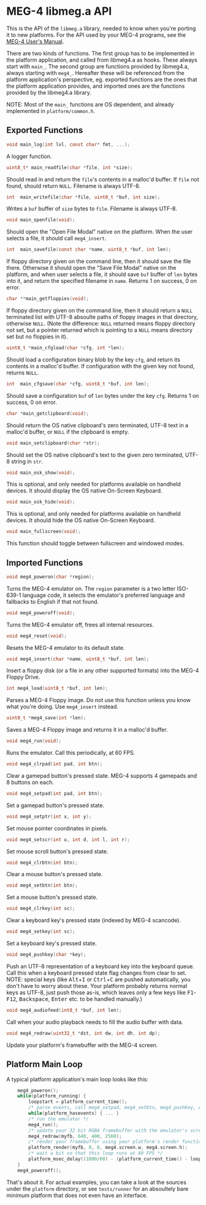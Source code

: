 MEG-4 libmeg.a API
==================

This is the API of the `libmeg.a` library, needed to know when you're porting it to new platforms. For the API used by your
MEG-4 programs, see the [MEG-4 User's Manual](https://bztsrc.gitlab.io/meg4/manual_en.html).

There are two kinds of functions. The first group has to be implemented in the platform application, and called from libmeg4.a
as hooks. These always start with `main_`. The second group are functions provided by libmeg4.a, always starting with `meg4_`.
Hereafter these will be referenced from the platform application's perspective, eg. exported functions are the ones that the
platform application provides, and imported ones are the functions provided by the libmeg4.a library.

NOTE: Most of the `main_` functions are OS dependent, and already implemented in `platform/common.h`.

Exported Functions
------------------

```c
void main_log(int lvl, const char* fmt, ...);
```

A logger function.

```c
uint8_t* main_readfile(char *file, int *size);
```

Should read in and return the `file`'s contents in a malloc'd buffer. If `file` not found, should return `NULL`. Filename is
always UTF-8.

```c
int  main_writefile(char *file, uint8_t *buf, int size);
```

Writes a `buf` buffer of `size` bytes to `file`. Filename is always UTF-8.

```c
void main_openfile(void);
```

Should open the "Open File Modal" native on the platform. When the user selects a file, it should call `meg4_insert`.

```c
int  main_savefile(const char *name, uint8_t *buf, int len);
```

If floppy directory given on the command line, then it should save the file there. Otherwise it should open the "Save File Modal"
native on the platform, and when user selects a file, it should save `buf` buffer of `len` bytes into it, and return the specified
filename in `name`. Returns 1 on success, 0 on error.

```c
char **main_getfloppies(void);
```

If floppy directory given on the command line, then it should return a `NULL` terminated list with UTF-8 absoulte paths of floppy
images in that directory, otherwise `NULL`. (Note the difference: `NULL` returned means floppy directory not set, but a pointer
returned which is pointing to a `NULL` means directory set but no floppies in it).

```c
uint8_t *main_cfgload(char *cfg, int *len);
```

Should load a configuration binary blob by the key `cfg`, and return its contents in a malloc'd buffer. If configuration with
the given key not found, returns `NULL`.

```c
int  main_cfgsave(char *cfg, uint8_t *buf, int len);
```

Should save a configuration `buf` of `len` bytes under the key `cfg`. Returns 1 on success, 0 on error.

```c
char *main_getclipboard(void);
```

Should return the OS native clipboard's zero terminated, UTF-8 text in a malloc'd buffer, or `NULL` if the clipboard is empty.

```c
void main_setclipboard(char *str);
```

Should set the OS native clipboard's text to the given zero terminated, UTF-8 string in `str`.

```c
void main_osk_show(void);
```

This is optional, and only needed for platforms available on handheld devices. It should display the OS native On-Screen Keyboard.

```c
void main_osk_hide(void);
```

This is optional, and only needed for platforms available on handheld devices. It should hide the OS native On-Screen Keyboard.

```c
void main_fullscreen(void);
```

This function should toggle between fullscreen and windowed modes.

Imported Functions
------------------

```c
void meg4_poweron(char *region);
```

Turns the MEG-4 emulator on. The `region` parameter is a two letter ISO-639-1 language code, it selects the emulator's preferred
language and fallbacks to English if that not found.

```c
void meg4_poweroff(void);
```

Turns the MEG-4 emulator off, frees all internal resources.

```c
void meg4_reset(void);
```

Resets the MEG-4 emulator to its default state.

```c
void meg4_insert(char *name, uint8_t *buf, int len);
```

Insert a floppy disk (or a file in any other supported formats) into the MEG-4 Floppy Drive.

```c
int meg4_load(uint8_t *buf, int len);
```

Parses a MEG-4 Floppy image. Do not use this function unless you know what you're doing. Use `meg4_insert` instead.

```c
uint8_t *meg4_save(int *len);
```

Saves a MEG-4 Floppy image and returns it in a malloc'd buffer.

```c
void meg4_run(void);
```

Runs the emulator. Call this periodically, at 60 FPS.

```c
void meg4_clrpad(int pad, int btn);
```

Clear a gamepad button's pressed state. MEG-4 supports 4 gamepads and 8 buttons on each.

```c
void meg4_setpad(int pad, int btn);
```

Set a gamepad button's pressed state.

```c
void meg4_setptr(int x, int y);
```

Set mouse pointer coordinates in pixels.

```c
void meg4_setscr(int u, int d, int l, int r);
```

Set mouse scroll button's pressed state.

```c
void meg4_clrbtn(int btn);
```

Clear a mouse button's pressed state.

```c
void meg4_setbtn(int btn);
```

Set a mouse button's pressed state.

```c
void meg4_clrkey(int sc);
```

Clear a keyboard key's pressed state (indexed by MEG-4 scancode).

```c
void meg4_setkey(int sc);
```

Set a keyboard key's pressed state.

```c
void meg4_pushkey(char *key);
```

Push an UTF-8 representation of a keyboard key into the keyboard queue. Call this when a keyboard pressed state flag changes
from clear to set. NOTE: special keys (like <kbd>Alt</kbd>+<kbd>I</kbd> or <kbd>Ctrl</kbd>+<kbd>C</kbd> are pushed automatically,
you don't have to worry about these. Your platform probably returns normal keys as UTF-8, just push those as-is, which leaves only
a few keys like <kbd>F1</kbd>-<kbd>F12</kbd>, <kbd>Backspace</kbd>, <kbd>Enter</kbd> etc. to be handled manually.)

```c
void meg4_audiofeed(int8_t *buf, int len);
```

Call when your audio playback needs to fill the audio buffer with data.

```c
void meg4_redraw(uint32_t *dst, int dw, int dh, int dp);
```

Update your platform's framebuffer with the MEG-4 screen.

Platform Main Loop
------------------

A typical platform application's main loop looks like this:
```c
    meg4_poweron();
    while(platform_running) {
        loopstart = platform_current_time();
        /* parse events, call meg4_setpad, meg4_setbtn, meg4_pushkey, etc. accordingly */
        while(platform_hasevents) { ... }
        /* run the emulator */
        meg4_run();
        /* update your 32 bit RGBA framebuffer with the emulator's screen */
        meg4_redraw(myfb, 640, 400, 2560);
        /* render your framebuffer using your platform's render function */
        platform_render(myfb, 0, 0, meg4.screen.w, meg4.screen.h);
        /* wait a bit so that this loop runs at 60 FPS */
        platform_msec_delay((1000/60) - (platform_current_time() - loopstart));
    }
    meg4_poweroff();
```

That's about it. For actual examples, you can take a look at the sources under the `platform` directory, or see `tests/runner`
for an absoultely bare minimum platform that does not even have an interface.
